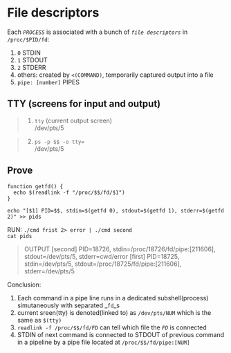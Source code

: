 # File descriptors
Each _`PROCESS`_ is associated with a bunch of _`file descriptors`_ in
`/proc/$PID/fd`:
1. `0` STDIN
1. `1` STDOUT
1. `2` STDERR
1. others: created by `<(COMMAND)`, temporarily captured output into a file
1. `pipe: [number]` PIPES 

## TTY (screens for input and output)
> 1. `tty` (current output screen)  
/dev/pts/5

> 2. `ps -p $$ -o tty=`  
/dev/pts/5

## Prove
```shell
function getfd() {
  echo $(readlink -f "/proc/$$/fd/$1")
}

echo "[$1] PID=$$, stdin=$(getfd 0), stdout=$(getfd 1), stderr=$(getfd 2)" >> pids
```

RUN: `./cmd frist 2> error | ./cmd second`  
`cat pids`  
>OUTPUT
[second] PID=18726, stdin=/proc/18726/fd/pipe:[211606], stdout=/dev/pts/5, stderr=cwd/error
[first] PID=18725, stdin=/dev/pts/5, stdout=/proc/18725/fd/pipe:[211606], stderr=/dev/pts/5

Conclusion:  
1. Each command in a pipe line runs in a dedicated subshell(process) simutaneously with separated _`fd`_s
1. current sreen(tty) is denoted(linked to) as `/dev/pts/NUM` which is the same as `$(tty)`
1. `readlink -f /proc/$$/fd/FD` can tell which file the _`FD`_ is connected
1. STDIN of next command is connected to STDOUT of previous command in a pipeline by a pipe file located at `/proc/$$/fd/pipe:[NUM]` 

[exec]: https://www.itread01.com/p/1390349.html